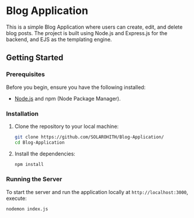 # Blog Application

This is a simple Blog Application where users can create, edit, and delete blog posts. The project is built using Node.js and Express.js for the backend, and EJS as the templating engine.

## Getting Started

### Prerequisites

Before you begin, ensure you have the following installed:

- [Node.js](https://nodejs.org/) and npm (Node Package Manager).

### Installation

1. Clone the repository to your local machine:
    ```bash
    git clone https://github.com/SOLAROHITH/Blog-Application/
    cd Blog-Application
    ```

2. Install the dependencies:
    ```bash
    npm install
    ```

### Running the Server

To start the server and run the application locally at `http://localhost:3000`, execute:
```bash
nodemon index.js
